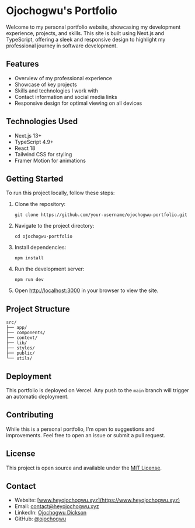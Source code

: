 # Ojochogwu's Portfolio

Welcome to my personal portfolio website, showcasing my development experience, projects, and skills. This site is built using Next.js and TypeScript, offering a sleek and responsive design to highlight my professional journey in software development.

## Features

- Overview of my professional experience
- Showcase of key projects
- Skills and technologies I work with
- Contact information and social media links
- Responsive design for optimal viewing on all devices

## Technologies Used

- Next.js 13+
- TypeScript 4.9+
- React 18
- Tailwind CSS for styling
- Framer Motion for animations

## Getting Started

To run this project locally, follow these steps:

1. Clone the repository:

   ```
   git clone https://github.com/your-username/ojochogwu-portfolio.git
   ```

2. Navigate to the project directory:

   ```
   cd ojochogwu-portfolio
   ```

3. Install dependencies:

   ```
   npm install
   ```

4. Run the development server:

   ```
   npm run dev
   ```

5. Open [http://localhost:3000](http://localhost:3000) in your browser to view the site.

## Project Structure

```
src/
├── app/
├── components/
├── context/
├── lib/
├── styles/
├── public/
└── utils/
```

## Deployment

This portfolio is deployed on Vercel. Any push to the `main` branch will trigger an automatic deployment.

## Contributing

While this is a personal portfolio, I'm open to suggestions and improvements. Feel free to open an issue or submit a pull request.

## License

This project is open source and available under the [MIT License](LICENSE.md).

## Contact

- Website: [www.heyojochogwu.xyz](https://www.heyojochogwu.xyz)
- Email: contact@heyojochogwu.xyz
- LinkedIn: [Ojochogwu Dickson](https://www.linkedin.com/in/ojochogwu-d-0838a312b/)
- GitHub: [@ojochogwu](https://github.com/ojochogwu866)
